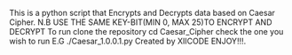 This is a python script that Encrypts and Decrypts data based on Caesar Cipher.
N.B USE THE SAME KEY-BIT(MIN 0, MAX 25)TO ENCRYPT AND DECRYPT
To run
clone the repository
cd Caesar_Cipher
check the one you wish to run 
E.G ./Caesar_1.0.0.1.py
Created by XIICODE
ENJOY!!!.
